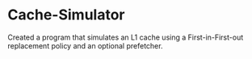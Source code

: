 # Cache-Simulator
Created a program that simulates an L1 cache using a First-in-First-out replacement policy and an optional prefetcher.
